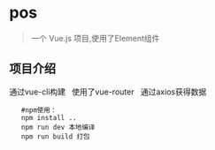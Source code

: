# pos

> 一个 Vue.js 项目,使用了Element组件

## 项目介绍
通过vue-cli构建
   使用了vue-router
   通过axios获得数据
```
   #npm使用：
   npm install ..
   npm run dev 本地编译
   npm run build 打包
   
